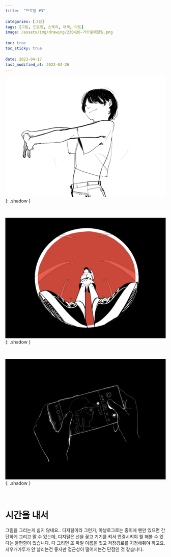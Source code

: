```yaml
---
title:  "드로잉 #3"

categories: [그림]
tags: [그림, 드로잉, 스케치, 채색, 아트]
image: /assets/img/drawing/230426-거꾸로매달림.png

toc: true
toc_sticky: true
 
date: 2023-04-17
last_modified_at: 2023-04-26
---
```


![230329_스트레칭](/assets/img/drawing/230329-스트레칭.png){: .shadow }

<br>

![230426_어안렌즈](/assets/img/drawing/230426-어안렌즈.png){: .shadow }

<br>

![230330_핸드폰사진](/assets/img/drawing/230330-핸드폰사진.png){: .shadow }

<br>

# **시간을 내서**

그림을 그리는게 쉽지 않네요.. 디지털이라 그런가, 아날로그로는 종이에 펜만 있으면 간단하게 그리고 말 수 있는데, 디지털은 선을 꽂고 기기를 켜서 연결시켜야 뭘 해볼 수 있다는 불편함이 있습니다. 다 그리면 또 파일 이름을 짓고 저장경로를 지정해줘야 하고요. 지우개가루가 안 날리는건 좋지만 접근성이 떨어지는건 단점인 것 같습니다.